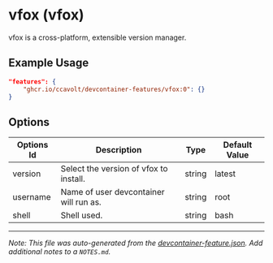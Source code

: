 
# vfox (vfox)

vfox is a cross-platform, extensible version manager.

## Example Usage

```json
"features": {
    "ghcr.io/ccavolt/devcontainer-features/vfox:0": {}
}
```

## Options

| Options Id | Description | Type | Default Value |
|-----|-----|-----|-----|
| version | Select the version of vfox to install. | string | latest |
| username | Name of user devcontainer will run as. | string | root |
| shell | Shell used. | string | bash |



---

_Note: This file was auto-generated from the [devcontainer-feature.json](https://github.com/ccavolt/devcontainer-features/blob/main/src/vfox/devcontainer-feature.json).  Add additional notes to a `NOTES.md`._
